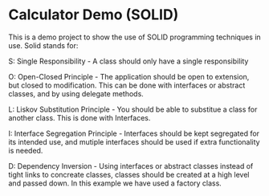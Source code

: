 # Calculator Demo (SOLID)

This is a demo project to show the use of SOLID programming techniques in use. Solid stands for:

S: Single Responsibility - A class should only have a single responsibility

O: Open-Closed Principle - The application should be open to extension, but closed to modification. This can be done with interfaces or abstract classes, and by using delegate methods.

L: Liskov Substitution Principle - You should be able to substitue a class for another class. This is done with Interfaces.

I: Interface Segregation Principle - Interfaces should be kept segregated for its intended use, and mutiple interfaces should be used if extra functionality is needed.

D: Dependency Inversion - Using interfaces or abstract classes instead of tight links to concreate classes, classes should be created at a high level and passed down. In this example we have used a factory class.
